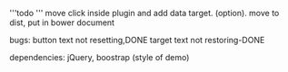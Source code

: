 

'''todo '''
move click inside plugin and add data target. (option).
move to dist, 
put in bower
document

bugs:
button text not resetting,DONE
target text not restoring-DONE



dependencies: jQuery, boostrap (style of demo)
